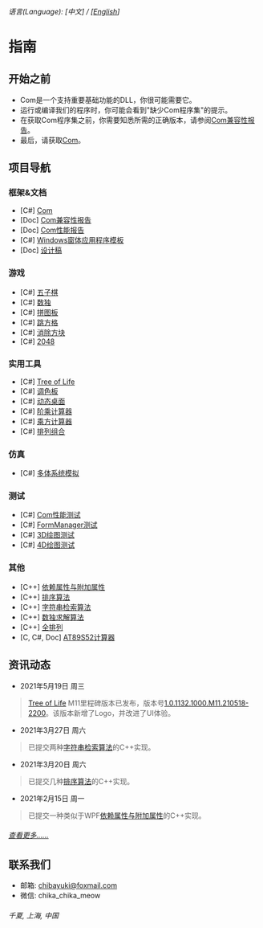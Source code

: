 ###### 语言\(Language\): \[中文\] / \[[English](README_1033.md)\]

# 指南

## 开始之前
* Com是一个支持重要基础功能的DLL，你很可能需要它。
* 运行或编译我们的程序时，你可能会看到"缺少Com程序集"的提示。
* 在获取Com程序集之前，你需要知悉所需的正确版本，请参阅[Com兼容性报告](https://github.com/chibayuki/ComCmptReport)。
* 最后，请获取[Com](https://github.com/chibayuki/Com)。

## 项目导航
### 框架&文档
* \[C#\] [Com](https://github.com/chibayuki/Com)
* \[Doc\] [Com兼容性报告](https://github.com/chibayuki/ComCmptReport)
* \[Doc\] [Com性能报告](https://github.com/chibayuki/ComPerfReport)
* \[C#\] [Windows窗体应用程序模板](https://github.com/chibayuki/WinFormAppTemplate)
* \[Doc\] [设计稿](https://github.com/chibayuki/DesignDrafts)

### 游戏
* \[C#\] [五子棋](https://github.com/chibayuki/Gomoku)
* \[C#\] [数独](https://github.com/chibayuki/Sudoku)
* \[C#\] [拼图板](https://github.com/chibayuki/JigsawPuzzle)
* \[C#\] [跳方格](https://github.com/chibayuki/Hopscotch)
* \[C#\] [消除方块](https://github.com/chibayuki/Eliminate)
* \[C#\] [2048](https://github.com/chibayuki/2048)

### 实用工具
* \[C#\] [Tree of Life](https://github.com/chibayuki/TreeOfLife)
* \[C#\] [调色板](https://github.com/chibayuki/ColorPalette)
* \[C#\] [动态桌面](https://github.com/chibayuki/Livedesk)
* \[C#\] [阶乘计算器](https://github.com/chibayuki/FactorialCalculator)
* \[C#\] [乘方计算器](https://github.com/chibayuki/PowerCalculator)
* \[C#\] [排列组合](https://github.com/chibayuki/PermutationAndCombination)

### 仿真
* \[C#\] [多体系统模拟](https://github.com/chibayuki/MultibodySystemSimulation)

### 测试
* \[C#\] [Com性能测试](https://github.com/chibayuki/ComPerfTest)
* \[C#\] [FormManager测试](https://github.com/chibayuki/FormManagerTest)
* \[C#\] [3D绘图测试](https://github.com/chibayuki/GraphicsText3D)
* \[C#\] [4D绘图测试](https://github.com/chibayuki/GraphicsText4D)

### 其他
* \[C++\] [依赖属性与附加属性](https://github.com/chibayuki/Dependency)
* \[C++\] [排序算法](https://github.com/chibayuki/SortAlgorithm)
* \[C++\] [字符串检索算法](https://github.com/chibayuki/StringSearchAlgorithm)
* \[C++\] [数独求解算法](https://github.com/chibayuki/SudokuAlgorithm)
* \[C++\] [全排列](https://github.com/chibayuki/FullPermutation)
* \[C, C#, Doc\] [AT89S52计算器](https://github.com/chibayuki/AT89S52Calculator)

## 资讯动态
* 2021年5月19日 周三
> [Tree of Life](https://github.com/chibayuki/TreeOfLife) M11里程碑版本已发布，版本号[1.0.1132.1000.M11.210518-2200](https://github.com/chibayuki/TreeOfLife/releases/tag/1.0.1132.1000.M11.210518-2200)。该版本新增了Logo，并改进了UI体验。
* 2021年3月27日 周六
> 已提交两种[字符串检索算法](https://github.com/chibayuki/StringSearchAlgorithm)的C++实现。
* 2021年3月20日 周六
> 已提交几种[排序算法](https://github.com/chibayuki/SortAlgorithm)的C++实现。
* 2021年2月15日 周一
> 已提交一种类似于WPF[依赖属性与附加属性](https://github.com/chibayuki/Dependency)的C++实现。
###### [查看更多……](News_2052.md)

## 联系我们
* 邮箱: chibayuki@foxmail.com
* 微信: chika_chika_meow
###### 千夏, 上海, 中国
